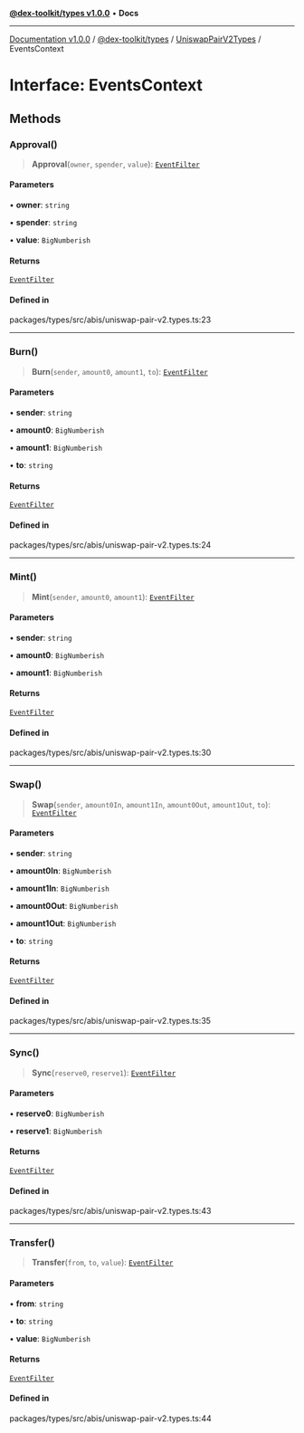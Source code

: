 [**@dex-toolkit/types v1.0.0**](../../../README.md) • **Docs**

***

[Documentation v1.0.0](../../../../../packages.md) / [@dex-toolkit/types](../../../README.md) / [UniswapPairV2Types](../README.md) / EventsContext

# Interface: EventsContext

## Methods

### Approval()

> **Approval**(`owner`, `spender`, `value`): [`EventFilter`](../../../type-aliases/EventFilter.md)

#### Parameters

• **owner**: `string`

• **spender**: `string`

• **value**: `BigNumberish`

#### Returns

[`EventFilter`](../../../type-aliases/EventFilter.md)

#### Defined in

packages/types/src/abis/uniswap-pair-v2.types.ts:23

***

### Burn()

> **Burn**(`sender`, `amount0`, `amount1`, `to`): [`EventFilter`](../../../type-aliases/EventFilter.md)

#### Parameters

• **sender**: `string`

• **amount0**: `BigNumberish`

• **amount1**: `BigNumberish`

• **to**: `string`

#### Returns

[`EventFilter`](../../../type-aliases/EventFilter.md)

#### Defined in

packages/types/src/abis/uniswap-pair-v2.types.ts:24

***

### Mint()

> **Mint**(`sender`, `amount0`, `amount1`): [`EventFilter`](../../../type-aliases/EventFilter.md)

#### Parameters

• **sender**: `string`

• **amount0**: `BigNumberish`

• **amount1**: `BigNumberish`

#### Returns

[`EventFilter`](../../../type-aliases/EventFilter.md)

#### Defined in

packages/types/src/abis/uniswap-pair-v2.types.ts:30

***

### Swap()

> **Swap**(`sender`, `amount0In`, `amount1In`, `amount0Out`, `amount1Out`, `to`): [`EventFilter`](../../../type-aliases/EventFilter.md)

#### Parameters

• **sender**: `string`

• **amount0In**: `BigNumberish`

• **amount1In**: `BigNumberish`

• **amount0Out**: `BigNumberish`

• **amount1Out**: `BigNumberish`

• **to**: `string`

#### Returns

[`EventFilter`](../../../type-aliases/EventFilter.md)

#### Defined in

packages/types/src/abis/uniswap-pair-v2.types.ts:35

***

### Sync()

> **Sync**(`reserve0`, `reserve1`): [`EventFilter`](../../../type-aliases/EventFilter.md)

#### Parameters

• **reserve0**: `BigNumberish`

• **reserve1**: `BigNumberish`

#### Returns

[`EventFilter`](../../../type-aliases/EventFilter.md)

#### Defined in

packages/types/src/abis/uniswap-pair-v2.types.ts:43

***

### Transfer()

> **Transfer**(`from`, `to`, `value`): [`EventFilter`](../../../type-aliases/EventFilter.md)

#### Parameters

• **from**: `string`

• **to**: `string`

• **value**: `BigNumberish`

#### Returns

[`EventFilter`](../../../type-aliases/EventFilter.md)

#### Defined in

packages/types/src/abis/uniswap-pair-v2.types.ts:44
